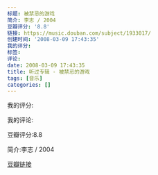 ```yaml
---
标题: 被禁忌的游戏
简介: 李志 / 2004
豆瓣评分: '8.8'
链接: https://music.douban.com/subject/1933017/
创建时间: '2008-03-09 17:43:35'
我的评分:
标签:
评论:
date: 2008-03-09 17:43:35
title: 听过专辑 - 被禁忌的游戏
tags: [音乐]
categories: []
---
```


我的评分:

我的评论:

豆瓣评分:8.8

简介:李志 / 2004

[豆瓣链接](https://music.douban.com/subject/1933017/)

